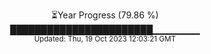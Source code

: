 <p align="center">
⏳Year Progress (79.86 %) <br>
███████████████████████▁▁▁▁▁▁▁ <br>
<sub>Updated: Thu, 19 Oct 2023 12:03:21 GMT</sub>
</p>

